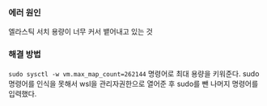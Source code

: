 ### 에러 원인

엘라스틱 서치 용량이 너무 커서 뱉어내고 있는 것

### 해결 방법

`sudo sysctl -w vm.max_map_count=262144` 명령어로 최대 용량을 키워준다.
sudo 명령어를 인식을 못해서 wsl을 관리자권한으로 열어준 후 sudo를 뺀 나머지 명령어를 입력했다.
